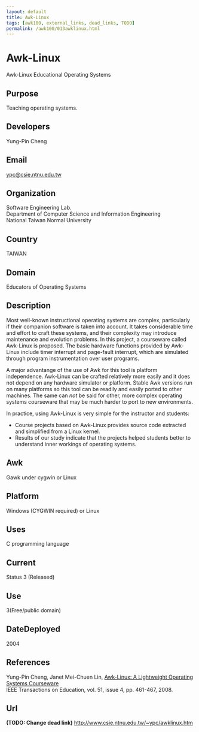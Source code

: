 ```yaml
---
layout: default
title: Awk-Linux
tags: [awk100, external_links, dead_links, TODO]
permalink: /awk100/013awklinux.html
---
```


# Awk-Linux

Awk-Linux Educational Operating Systems

## Purpose

Teaching operating systems.

## Developers

Yung-Pin Cheng 

## Email

<ypc@csie.ntnu.edu.tw>


## Organization

Software Engineering Lab.  
Department of Computer Science and Information Engineering  
National Taiwan Normal University

## Country
 
TAIWAN

## Domain

Educators of Operating Systems   

## Description

Most well-known instructional operating systems are complex, particularly
if their companion software is taken into account. It takes considerable
time and effort to craft these systems, and their complexity may
introduce maintenance and evolution problems. In this project, a
courseware called Awk-Linux is proposed. The basic hardware functions
provided by Awk-Linux include timer interrupt and page-fault interrupt,
which are simulated through program instrumentation over user programs.

A major advantange of the use of Awk for this tool is platform
independence. Awk-Linux can be crafted relatively more easily and it does
not depend on any hardware simulator or platform. Stable Awk versions run
on many platforms so this tool can be readily and easily ported to other
machines. The same can *not* be said for other, more complex operating
systems courseware that may be much harder to port to new environments.

In practice, using Awk-Linux is very simple for the instructor and
students:

+ Course projects based on Awk-Linux provides source code extracted and
  simplified from a Linux kernel.
+ Results of our study indicate that the projects helped students better
  to understand inner workings of operating systems.

## Awk

Gawk under cygwin or Linux

## Platform

Windows (CYGWIN required) or Linux

## Uses

C programming language

## Current

Status 3 (Released)

##  Use
 
3(Free/public domain) 

## DateDeployed

2004

## References

Yung-Pin Cheng, Janet Mei-Chuen Lin, [Awk-Linux: A Lightweight Operating
Systems Courseware][1]  
IEEE Transactions on Education, vol. 51, issue 4, pp. 461-467, 2008.

## Url

**(TODO: Change dead link)** <http://www.csie.ntnu.edu.tw/~ypc/awklinux.htm>

[1]: http://lawker.googlecode.com/svn/fridge/share/pdf/awklinux.pdf
